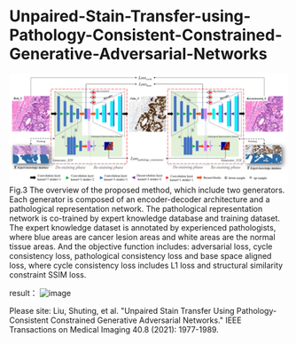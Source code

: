 # Unpaired-Stain-Transfer-using-Pathology-Consistent-Constrained-Generative-Adversarial-Networks

![image](./img/a.png)
Fig.3 The overview of the proposed method, which include two generators. Each generator is composed of an encoder-decoder architecture and a pathological representation network. The pathological representation network is co-trained by expert knowledge database and training dataset. The expert knowledge dataset is annotated by experienced pathologists, where blue areas are cancer lesion areas and white areas are the normal tissue areas. And the objective function includes: adversarial loss, cycle consistency loss, pathological consistency loss and base space aligned loss, where cycle consistency loss includes L1 loss and structural similarity constraint SSIM loss. 

result：
![image](./img/b.png)

Please site:
Liu, Shuting, et al. "Unpaired Stain Transfer Using Pathology-Consistent Constrained Generative Adversarial Networks." IEEE Transactions on Medical Imaging 40.8 (2021): 1977-1989.
